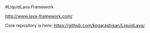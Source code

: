 #LiquidLava Framework

http://www.lava-framework.com/

Core repository is here:
https://github.com/kogarashisan/LiquidLava/